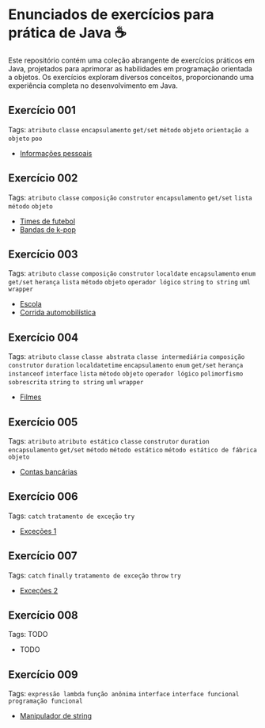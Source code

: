 # Enunciados de exercícios para prática de Java ☕

Este repositório contém uma coleção abrangente de exercícios práticos em Java, projetados para aprimorar as habilidades em programação orientada a objetos. Os exercícios exploram diversos conceitos, proporcionando uma experiência completa no desenvolvimento em Java.

## Exercício 001

Tags: `atributo` `classe` `encapsulamento` `get/set` `método` `objeto` `orientação a objeto` `poo`

- [Informações pessoais](./exercicio-001/versao-001/README.md)

## Exercício 002

Tags: `atributo` `classe` `composição` `construtor` `encapsulamento` `get/set` `lista` `método` `objeto`

- [Times de futebol](./exercicio-002/versao-001/README.md)
- [Bandas de k-pop](./exercicio-002/versao-002/README.md)

## Exercício 003

Tags: `atributo` `classe` `composição` `construtor` `localdate` `encapsulamento` `enum` `get/set` `herança` `lista` `método` `objeto` `operador lógico` `string` `to string` `uml` `wrapper`

- [Escola](./exercicio-003/versao-001/README.md)
- [Corrida automobilística](./exercicio-003/versao-002/README.md)

## Exercício 004

Tags: `atributo` `classe` `classe abstrata` `classe intermediária` `composição` `construtor` `duration` `localdatetime` `encapsulamento` `enum` `get/set` `herança` `instanceof` `interface` `lista` `método` `objeto` `operador lógico` `polimorfismo` `sobrescrita` `string` `to string` `uml` `wrapper`

- [Filmes](./exercicio-004/versao-001/README.md)

## Exercício 005

Tags: `atributo` `atributo estático` `classe` `construtor` `duration` `encapsulamento` `get/set` `método` `método estático` `método estático de fábrica` `objeto`

- [Contas bancárias](./exercicio-005/versao-001/README.md)

## Exercício 006

Tags: `catch` `tratamento de exceção` `try`

- [Exceções 1](./exercicio-006/versao-001/README.md)

## Exercício 007

Tags: `catch` `finally` `tratamento de exceção` `throw` `try`

- [Exceções 2](./exercicio-007/versao-001/README.md)

## Exercício 008

Tags: TODO

- TODO

## Exercício 009

Tags: `expressão lambda` `função anônima` `interface` `interface funcional` `programação funcional`

- [Manipulador de string](./exercicio-009/versao-001/README.md)